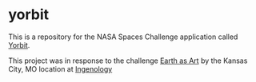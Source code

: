 yorbit
=======

This is a repository for the NASA Spaces Challenge application called [Yorbit](http://yorb.it).

This project was in response to the challenge [Earth as Art](https://2014.spaceappschallenge.org/challenge/earth-art/) by the Kansas City, MO location at [Ingenology](http://ingenology.com)

